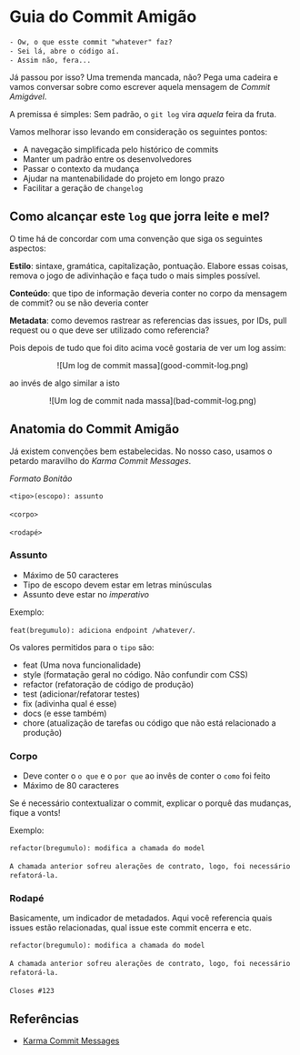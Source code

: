 # Guia do Commit Amigão

```
- Ow, o que esste commit "whatever" faz?
- Sei lá, abre o código aí.
- Assim não, fera...
```


Já passou por isso? Uma tremenda mancada, não? Pega uma cadeira e vamos conversar sobre como escrever aquela mensagem de *Commit Amigável*.

A premissa é simples: Sem padrão, o `git log` vira _aquela_ feira da fruta.

Vamos melhorar isso levando em consideração os seguintes pontos:

* A navegação simplificada pelo histórico de commits
* Manter um padrão entre os desenvolvedores
* Passar o contexto da mudança
* Ajudar na mantenabilidade do projeto em longo prazo
* Facilitar a geração de `changelog`


## Como alcançar este `log` que jorra leite e mel?


O time há de concordar com uma convenção que siga os seguintes aspectos:

**Estilo**: sintaxe, gramática, capitalização, pontuação. Elabore essas coisas, remova o jogo de adivinhação e faça tudo o mais simples possível.

**Conteúdo**: que tipo de informação deveria conter no corpo da mensagem de commit? ou se não deveria conter

**Metadata**: como devemos rastrear as referencias das issues, por IDs, pull request ou o que deve ser utilizado como referencia?


Pois depois de tudo que foi dito acima você gostaria de ver um log assim:

<p align="center">
  ![Um log de commit massa](good-commit-log.png)
</p>

ao invés de algo similar a isto

<p align="center">
  ![Um log de commit nada massa](bad-commit-log.png)
</p>


## Anatomia do Commit Amigão

Já existem convenções bem estabelecidas. No nosso caso, usamos o petardo maravilho do _Karma Commit Messages_.

*Formato Bonitão*

```
<tipo>(escopo): assunto

<corpo>

<rodapé>
```


### Assunto

* Máximo de 50 caracteres
* Tipo de escopo devem estar em letras minúsculas
* Assunto deve estar no _imperativo_

Exemplo:

`feat(bregumulo): adiciona endpoint /whatever/`.

Os valores permitidos para o `tipo` são:

* feat (Uma nova funcionalidade)
* style (formatação geral no código. Não confundir com CSS)
* refactor (refatoração de código de produção)
* test (adicionar/refatorar testes)
* fix (adivinha qual é esse)
* docs (e esse também)
* chore (atualização de tarefas ou código que não está relacionado a produção)


### Corpo


* Deve conter o `o que` e o `por que` ao invês de conter o `como` foi feito
* Máximo de 80 caracteres

Se é necessário contextualizar o commit, explicar o porquê das mudanças, fique a vonts!

Exemplo:


```
refactor(bregumulo): modifica a chamada do model

A chamada anterior sofreu alerações de contrato, logo, foi necessário
refatorá-la.

```


### Rodapé


Basicamente, um indicador de metadados. Aqui você referencia quais issues estão relacionadas, qual issue este commit encerra e etc.

```
refactor(bregumulo): modifica a chamada do model

A chamada anterior sofreu alerações de contrato, logo, foi necessário
refatorá-la.

Closes #123
```



## Referências


* [Karma Commit Messages](http://karma-runner.github.io/1.0/dev/git-commit-msg.html)
